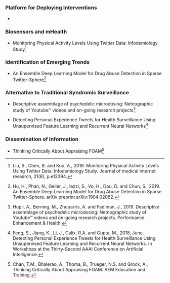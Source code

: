 ### Platform for Deploying Interventions

 - 


### Biosensors and mHealth

- Monitoring Physical Activity Levels Using Twitter Data: Infodemiology Study[^1]

### Identification of Emerging Trends

- An Ensemble Deep Learning Model for Drug Abuse Detection in Sparse Twitter-Sphere[^2]

### Alternative to Traditional Syndromic Surveillance

- Descriptive assemblage of psychedelic microdosing: Netnographic study of Youtube™ videos and on-going research projects[^3]

- Detecting Personal Experience Tweets for Health Surveillance Using Unsupervised Feature Learning and Recurrent Neural Networks[^4]

### Dissemination of Information

- Thinking Critically About Appraising FOAM[^5]


[^1]: Liu, S., Chen, B. and Kuo, A., 2019. Monitoring Physical Activity Levels Using Twitter Data: Infodemiology Study. Journal of medical Internet research, 21(6), p.e12394.

[^2]: Hu, H., Phan, N., Geller, J., Iezzi, S., Vo, H., Dou, D. and Chun, S., 2019. An Ensemble Deep Learning Model for Drug Abuse Detection in Sparse Twitter-Sphere. arXiv preprint arXiv:1904.02062.

[^3]: Hupli, A., Berning, M., Zhuparris, A. and Fadiman, J., 2019. Descriptive assemblage of psychedelic microdosing: Netnographic study of Youtube™ videos and on-going research projects. Performance Enhancement & Health.

[^4]: Feng, S., Jiang, K., Li, J., Calix, R.A. and Gupta, M., 2018, June. Detecting Personal Experience Tweets for Health Surveillance Using Unsupervised Feature Learning and Recurrent Neural Networks. In Workshops at the Thirty-Second AAAI Conference on Artificial Intelligence.

[^5]: Chan, T.M., Bhalerao, A., Thoma, B., Trueger, N.S. and Grock, A., Thinking Critically About Appraising FOAM. AEM Education and Training.